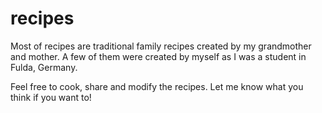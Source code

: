 # recipes

Most of recipes are traditional family recipes created by my grandmother and mother. 
A few of them were created by myself as I was a student in Fulda, Germany.

Feel free to cook, share and modify the recipes. Let me know what you think if you want to! 
